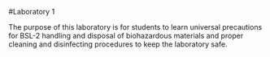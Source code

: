 #Laboratory 1

The purpose of this laboratory is for students to learn universal precautions for BSL-2 handling and disposal of biohazardous materials and proper cleaning and disinfecting procedures to keep the laboratory safe.
